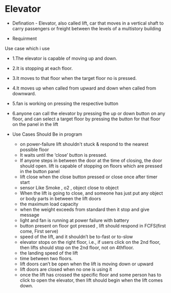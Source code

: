 # Elevator 
 - Defination - Elevator, also called lift, car that moves in a vertical shaft to carry passengers or freight between the levels of a multistory building
 
 
 - Requirment
 
 Use case which i use
  - 1.The elevator is capable of moving up and down.
  - 2.It is stopping at each floor. 
  - 3.It moves to that floor when the target floor no is pressed.
  - 4.It moves up when called from upward and down when called from downward.
  - 5.fan is working on pressing the respective button 
  - 6.anyone can call the elevator by pressing the up or down button on any floor, and can select a target floor by pressing the button for that floor on the panel in the lift
 
 
 - Use Cases Should Be in program
 
    - on power-failure lift shouldn't stuck & respond to the nearest possible floor
    - It waits until the ‘close’ button is pressed. 
    - If anyone steps in between the door at the time of closing, the door should open. lift is capable of stopping on floors which are pressed in the button panel 
    - lift close when the close button pressed or close once after timer start
    - sensor Like Smoke , o2 , object close to object 
    - When the lift is going to close, and someone has just put any object or body parts in between the lift doors 
    - the maximum load capacity
    - when the weight exceeds from standard then it stop and give message
    - light and fan is running at power failure with battery
    - button present on floor got pressed , lift should respond in FCFS(first come, First serve)
    - speed of the lift, and it shouldn’t be to-fast or to-slow
    - elevator stops on the right floor, i.e., if users click on the 2nd floor, then lifts should stop on the 2nd floor, not on 4thfloor. 
    - the landing speed of the lift 
    - time between two  floors. 
    - lift doors can’t be open when the lift is moving down or upward 
    - lift doors are closed when no one is using it 
    - once the lift has crossed the specific floor and some person has to click to open the elevator, then lift should begin when the lift comes down.
